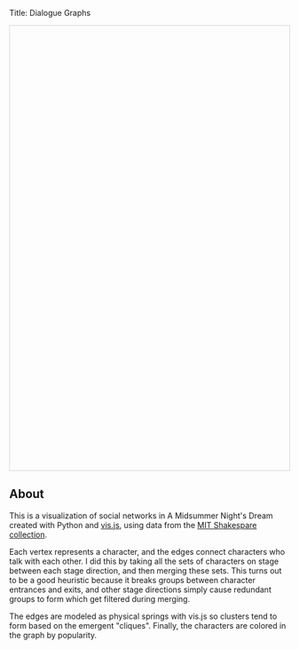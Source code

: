 Title: Dialogue Graphs

<script type="text/javascript" src="http://wanganzhou.com/lib/vis/vis.js"></script>
<link href="http://wanganzhou.com/lib/vis/vis.css" rel="stylesheet" type="text/css" />

<style type="text/css">
    #mynetwork {
	width: 100%;
	height: 800px;
	border: 1px solid lightgray;
    }
</style>
<div id="mynetwork"></div>

<script type="text/javascript">
var nodes = new vis.DataSet([
    {id: 0, label: 'BOTTOM', color: '#0099ff'},
    {id: 1, label: 'COBWEB', color: '#d099ff'},
    {id: 2, label: 'DEMETRIUS', color: '#6899ff'},
    {id: 3, label: 'EGEUS', color: '#d899ff'},
    {id: 4, label: 'FLUTE', color: '#d099ff'},
    {id: 5, label: 'Fairy', color: '#f099ff'},
    {id: 6, label: 'HELENA', color: '#c799ff'},
    {id: 7, label: 'HERMIA', color: '#be99ff'},
    {id: 8, label: 'HERNIA', color: '#e099ff'},
    {id: 9, label: 'HIPPOLYTA', color: '#9f99ff'},
    {id: 10, label: 'LYSANDER', color: '#8699ff'},
    {id: 11, label: 'Lion', color: '#e899ff'},
    {id: 12, label: 'MOTH', color: '#d099ff'},
    {id: 13, label: 'MUSTARDSEED', color: '#d099ff'},
    {id: 14, label: 'Moonshine', color: '#d899ff'},
    {id: 15, label: 'OBERON', color: '#9399ff'},
    {id: 16, label: 'PEASEBLOSSOM', color: '#d099ff'},
    {id: 17, label: 'PHILOSTRATE', color: '#f099ff'},
    {id: 18, label: 'PUCK', color: '#7899ff'},
    {id: 19, label: 'Pyramus', color: '#d099ff'},
    {id: 20, label: 'QUINCE', color: '#c799ff'},
    {id: 21, label: 'SNOUT', color: '#d099ff'},
    {id: 22, label: 'SNUG', color: '#d099ff'},
    {id: 23, label: 'STARVELING', color: '#d099ff'},
    {id: 24, label: 'THESEUS', color: '#6899ff'},
    {id: 25, label: 'TITANIA', color: '#be99ff'},
    {id: 26, label: 'Thisbe', color: '#c799ff'},
    {id: 27, label: 'Wall', color: '#e099ff'}
]);
var edges = new vis.DataSet([
    {from: 0, to: 9},
    {from: 0, to: 10},
    {from: 1, to: 0},
    {from: 1, to: 13},
    {from: 2, to: 0},
    {from: 2, to: 3},
    {from: 2, to: 6},
    {from: 2, to: 7},
    {from: 2, to: 9},
    {from: 2, to: 10},
    {from: 2, to: 11},
    {from: 2, to: 14},
    {from: 2, to: 15},
    {from: 2, to: 18},
    {from: 2, to: 19},
    {from: 2, to: 26},
    {from: 2, to: 27},
    {from: 3, to: 7},
    {from: 3, to: 9},
    {from: 3, to: 10},
    {from: 4, to: 0},
    {from: 4, to: 21},
    {from: 6, to: 0},
    {from: 6, to: 10},
    {from: 7, to: 0},
    {from: 7, to: 6},
    {from: 7, to: 10},
    {from: 7, to: 18},
    {from: 8, to: 2},
    {from: 8, to: 6},
    {from: 8, to: 7},
    {from: 8, to: 10},
    {from: 9, to: 14},
    {from: 9, to: 26},
    {from: 10, to: 9},
    {from: 11, to: 9},
    {from: 12, to: 0},
    {from: 12, to: 1},
    {from: 12, to: 13},
    {from: 12, to: 15},
    {from: 12, to: 16},
    {from: 13, to: 0},
    {from: 14, to: 10},
    {from: 14, to: 24},
    {from: 15, to: 0},
    {from: 15, to: 1},
    {from: 15, to: 5},
    {from: 15, to: 6},
    {from: 15, to: 10},
    {from: 15, to: 13},
    {from: 15, to: 16},
    {from: 15, to: 18},
    {from: 15, to: 24},
    {from: 16, to: 0},
    {from: 16, to: 1},
    {from: 16, to: 13},
    {from: 17, to: 9},
    {from: 18, to: 0},
    {from: 18, to: 4},
    {from: 18, to: 5},
    {from: 18, to: 6},
    {from: 18, to: 10},
    {from: 18, to: 20},
    {from: 18, to: 21},
    {from: 18, to: 22},
    {from: 18, to: 23},
    {from: 19, to: 9},
    {from: 19, to: 10},
    {from: 19, to: 26},
    {from: 19, to: 27},
    {from: 20, to: 0},
    {from: 20, to: 4},
    {from: 20, to: 9},
    {from: 20, to: 21},
    {from: 20, to: 22},
    {from: 21, to: 0},
    {from: 22, to: 0},
    {from: 22, to: 4},
    {from: 22, to: 21},
    {from: 23, to: 0},
    {from: 23, to: 4},
    {from: 23, to: 20},
    {from: 23, to: 21},
    {from: 23, to: 22},
    {from: 24, to: 0},
    {from: 24, to: 2},
    {from: 24, to: 3},
    {from: 24, to: 7},
    {from: 24, to: 9},
    {from: 24, to: 10},
    {from: 24, to: 11},
    {from: 24, to: 17},
    {from: 24, to: 18},
    {from: 24, to: 19},
    {from: 24, to: 27},
    {from: 25, to: 0},
    {from: 25, to: 1},
    {from: 25, to: 12},
    {from: 25, to: 13},
    {from: 25, to: 15},
    {from: 25, to: 16},
    {from: 25, to: 18},
    {from: 25, to: 24},
    {from: 26, to: 10},
    {from: 26, to: 14},
    {from: 26, to: 24},
    {from: 26, to: 27}
]);
    // create a network
    var container = document.getElementById('mynetwork');

    // provide the data in the vis format
    var data = {
        nodes: nodes,
        edges: edges
    };

    var options = {
        configure: {enabled: false}
    };

    // initialize your network!
var network = new vis.Network(container, data, options);

var curID = 1;
var numEdges = 0;
network.on ("click", function (params) {
    if (params.nodes.length === 0) {
	nodes.add({id: curID, label: 'Node ' + curID + '', x: params.pointer.canvas.x, y: params.pointer.canvas.y});
	for (i = 1; i < curID; i++) {
	    if (numEdges % 3 !== 0) {
	        edges.add({from: i, to: curID});
	    }
	    numEdges++;
	}
	curID++;
    }
});
</script>

## About

This is a visualization of social networks in A Midsummer Night's Dream created with Python and [vis.js](http://visjs.org), using data from the [MIT Shakespare collection](http://shakespeare.mit.edu).

Each vertex represents a character, and the edges connect characters who talk with each other. I did this by taking all the sets of characters on stage between each stage direction, and then merging these sets. This turns out to be a good heuristic because it breaks groups between character entrances and exits, and other stage directions simply cause redundant groups to form which get filtered during merging.

The edges are modeled as physical springs with vis.js so clusters tend to form based on the emergent "cliques". Finally, the characters are colored in the graph by popularity.
